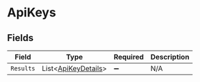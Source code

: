 # ApiKeys


## Fields

| Field                                                       | Type                                                        | Required                                                    | Description                                                 |
| ----------------------------------------------------------- | ----------------------------------------------------------- | ----------------------------------------------------------- | ----------------------------------------------------------- |
| `Results`                                                   | List<[ApiKeyDetails](../../models/shared/ApiKeyDetails.md)> | :heavy_minus_sign:                                          | N/A                                                         |